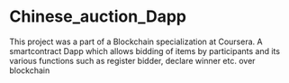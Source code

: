 # Chinese_auction_Dapp
This project was a part of a Blockchain specialization at Coursera. A smartcontract Dapp which allows bidding of items by participants and its various functions such as register bidder, declare winner etc. over blockchain
